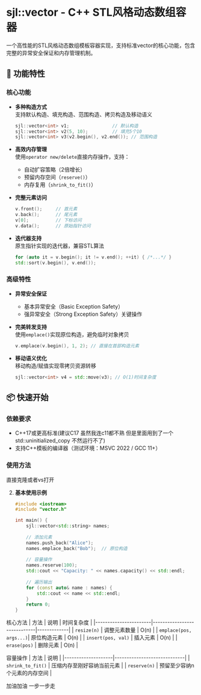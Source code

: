 
# sjl::vector - C++ STL风格动态数组容器

一个高性能的STL风格动态数组模板容器实现，支持标准vector的核心功能，包含完整的异常安全保证和内存管理机制。

## 🚀 功能特性

### 核心功能
- **多种构造方式**  
  支持默认构造、填充构造、范围构造、拷贝构造及移动语义
  ```cpp
  sjl::vector<int> v1;                // 默认构造
  sjl::vector<int> v2(5, 10);         // 填充5个10
  sjl::vector<int> v3(v2.begin(), v2.end()); // 范围构造
  ```

- **高效内存管理**  
  使用`operator new/delete`直接内存操作，支持：
  - 自动扩容策略（2倍增长）
  - 预留内存空间（`reserve()`）
  - 内存复用（`shrink_to_fit()`）

- **完整元素访问**  
  ```cpp
  v.front();     // 首元素
  v.back();      // 尾元素
  v[0];          // 下标访问
  v.data();      // 原始指针访问
  ```

- **迭代器支持**  
  原生指针实现的迭代器，兼容STL算法
  ```cpp
  for (auto it = v.begin(); it != v.end(); ++it) { /*...*/ }
  std::sort(v.begin(), v.end());
  ```

### 高级特性
- **异常安全保证**  
  - 基本异常安全（Basic Exception Safety）  
  - 强异常安全（Strong Exception Safety）关键操作

- **完美转发支持**  
  使用`emplace()`实现原位构造，避免临时对象拷贝
  ```cpp
  v.emplace(v.begin(), 1, 2); // 直接在首部构造元素
  ```

- **移动语义优化**  
  移动构造/赋值实现零拷贝资源转移
  ```cpp
  sjl::vector<int> v4 = std::move(v3); // O(1)时间复杂度
  ```

## 📦 快速开始

### 依赖要求
- C++17或更高标准(建议C17 虽然我连c11都不熟 但是里面用到了一个 std::uninitialized_copy 不然运行不了)
- 支持C++模板的编译器（测试环境：MSVC 2022  / GCC 11+）

### 使用方法
直接克隆或者vs打开

2. **基本使用示例**
   ```cpp
   #include <iostream>
   #include "vector.h"

   int main() {
       sjl::vector<std::string> names;
       
       // 添加元素
       names.push_back("Alice");
       names.emplace_back("Bob");  // 原位构造
       
       // 容量操作
       names.reserve(100);
       std::cout << "Capacity: " << names.capacity() << std::endl;
       
       // 遍历输出
       for (const auto& name : names) {
           std::cout << name << std::endl;
       }
       return 0;
   }
   ```


核心方法
| 方法                  | 说明                          | 时间复杂度     |
|-----------------------|-----------------------------|-------------|
| `resize(n)`           | 调整元素数量                    | O(n)        |
| `emplace(pos, args...)`| 原位构造元素                    | O(n)        |
| `insert(pos, val)`    | 插入元素                      | O(n)        |
| `erase(pos)`          | 删除元素                      | O(n)        |

容量操作
| 方法                | 说明                          |
|--------------------|-----------------------------|
| `shrink_to_fit()`  | 压缩内存至刚好容纳当前元素           |
| `reserve(n)`       | 预留至少容纳n个元素的内存空间         |








加油加油 一步一步走

